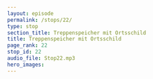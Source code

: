 ```yaml
---
layout: episode
permalink: /stops/22/
type: stop
section_title: Treppenspeicher mit Ortsschild
title: Treppenspeicher mit Ortsschild
page_rank: 22
stop_id: 22
audio_file: Stop22.mp3
hero_images:
---
```

